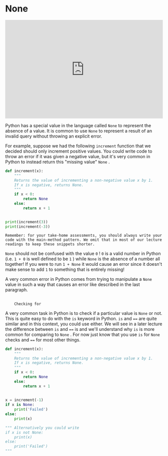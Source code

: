# None

<div style="position: relative; padding-bottom: 62.5%; height: 0;">
    <iframe src="https://www.loom.com/share/2de919f01af04a5192a584c716a1b199?sharedAppSource=personal_library" frameborder="0" webkitallowfullscreen mozallowfullscreen allowfullscreen style="position: absolute; top: 0; left: 0; width: 100%; height: 100%;"></iframe>
</div>

Python has a special value in the language called
`None`
to represent the absence of a value. It is common to use
`None`
to represent a result of an invalid query without throwing an explicit error.

For example, suppose we had the following
`increment`
function that we decided should only increment positive values. You could write code to throw an error if it was given a negative value, but it's very common in Python to instead return this "missing value"
`None`
.

```py
def increment(x):
    """
    Returns the value of incrementing a non-negative value x by 1. 
    If x is negative, returns None.
    """
    if x < 0:
        return None
    else:
        return x + 1
    

print(increment(3))
print(increment(-3))
```

```{warning}
Remember: for your take-home assessments, you should always write your code with the main-method pattern. We omit that in most of our lecture readings to keep these snippets shorter.

```


`None`
should not be confused with the value
`0`
!
`0`
is a valid number in Python (i.e.
`1 + 0`
is well defined to be
`1`
) while
`None`
is the absence of a number all together! If you were to run
`1 + None`
it would cause an error since it doesn't make sense to add
`1`
to something that is entirely missing!

A very common error in Python comes from trying to manipulate a
`None`
value in such a way that causes an error like described in the last paragraph.

## 
		Checking for 
		

A very common task in Python is to check if a particular value is
`None`
or not. This is quite easy to do with the
`is`
keyword in Python.
`is`
and
`==`
are quite similar and in this context, you could use either. We will see in a later lecture the difference between
`is`
and
`==`
is and we'll understand why
`is`
is more common for comparing to
`None`
. For now just know that you use
`is`
for
`None`
checks and
`==`
for most other things.

```py
def increment(x):
    """
    Returns the value of incrementing a non-negative value x by 1. 
    If x is negative, returns None.
    """
    if x < 0:
        return None
    else:
        return x + 1
    
    
x = increment(-1)
if x is None:
    print('Failed')
else:
    print(x)

""" Alternatively you could write
if x is not None:
    print(x)
else:
    print('Failed')
"""
```

